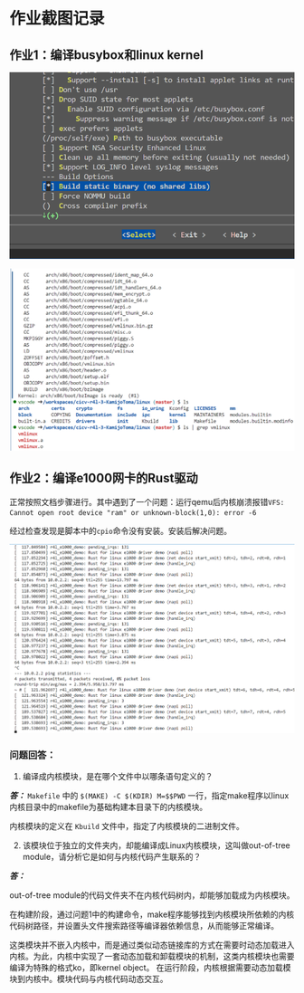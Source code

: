 # 作业截图记录

## 作业1：编译busybox和linux kernel

![busybox](busybox.png)

![linux kernel](linux-kernel.png)

## 作业2：编译e1000网卡的Rust驱动

正常按照文档步骤进行。其中遇到了一个问题：运行qemu后内核崩溃报错`VFS: Cannot open root device "ram" or unknown-block(1,0): error -6`

经过检查发现是脚本中的`cpio`命令没有安装。安装后解决问题。

![成功ping通截图](e1000-rust-ping.png)


### 问题回答：

1. 编译成内核模块，是在哪个文件中以哪条语句定义的？

***答：*** `Makefile` 中的 `$(MAKE) -C $(KDIR) M=$$PWD` 一行，指定make程序以linux内核目录中的makefile为基础构建本目录下的内核模块。

内核模块的定义在 `Kbuild` 文件中，指定了内核模块的二进制文件。

2. 该模块位于独立的文件夹内，却能编译成Linux内核模块，这叫做out-of-tree module，请分析它是如何与内核代码产生联系的？

***答：***

out-of-tree module的代码文件夹不在内核代码树内，却能够加载成为内核模块。

在构建阶段，通过问题1中的构建命令，make程序能够找到内核模块所依赖的内核代码树路径，并设置头文件搜索路径等编译器依赖信息，从而能够正常编译。

这类模块并不嵌入内核中，而是通过类似动态链接库的方式在需要时动态加载进入内核。为此，内核中实现了一套动态加载和卸载模块的机制，这类内核模块也需要编译为特殊的格式ko，即kernel object。
在运行阶段，内核根据需要动态加载模块到内核中。模块代码与内核代码动态交互。

